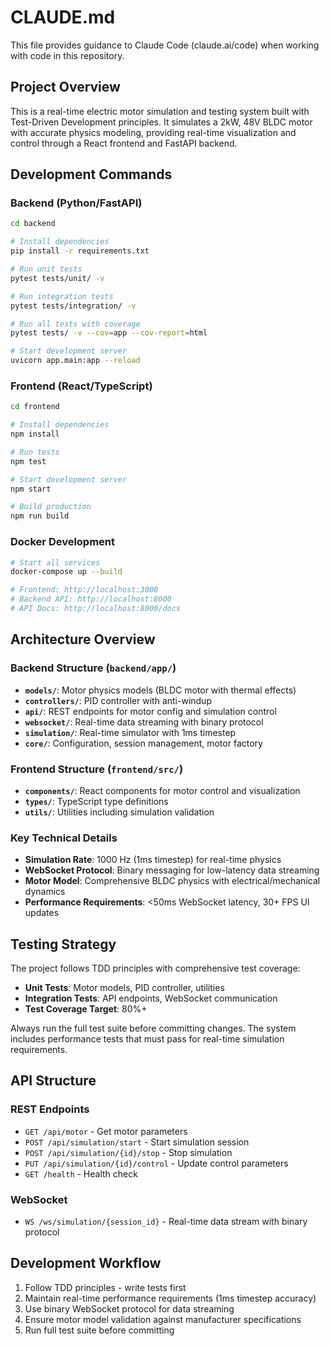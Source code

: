 # CLAUDE.md

This file provides guidance to Claude Code (claude.ai/code) when working with code in this repository.

## Project Overview

This is a real-time electric motor simulation and testing system built with Test-Driven Development principles. It simulates a 2kW, 48V BLDC motor with accurate physics modeling, providing real-time visualization and control through a React frontend and FastAPI backend.

## Development Commands

### Backend (Python/FastAPI)
```bash
cd backend

# Install dependencies
pip install -r requirements.txt

# Run unit tests
pytest tests/unit/ -v

# Run integration tests  
pytest tests/integration/ -v

# Run all tests with coverage
pytest tests/ -v --cov=app --cov-report=html

# Start development server
uvicorn app.main:app --reload
```

### Frontend (React/TypeScript)
```bash
cd frontend

# Install dependencies
npm install

# Run tests
npm test

# Start development server
npm start

# Build production
npm run build
```

### Docker Development
```bash
# Start all services
docker-compose up --build

# Frontend: http://localhost:3000
# Backend API: http://localhost:8000
# API Docs: http://localhost:8000/docs
```

## Architecture Overview

### Backend Structure (`backend/app/`)
- **`models/`**: Motor physics models (BLDC motor with thermal effects)
- **`controllers/`**: PID controller with anti-windup
- **`api/`**: REST endpoints for motor config and simulation control
- **`websocket/`**: Real-time data streaming with binary protocol
- **`simulation/`**: Real-time simulator with 1ms timestep
- **`core/`**: Configuration, session management, motor factory

### Frontend Structure (`frontend/src/`)
- **`components/`**: React components for motor control and visualization
- **`types/`**: TypeScript type definitions
- **`utils/`**: Utilities including simulation validation

### Key Technical Details
- **Simulation Rate**: 1000 Hz (1ms timestep) for real-time physics
- **WebSocket Protocol**: Binary messaging for low-latency data streaming
- **Motor Model**: Comprehensive BLDC physics with electrical/mechanical dynamics
- **Performance Requirements**: <50ms WebSocket latency, 30+ FPS UI updates

## Testing Strategy

The project follows TDD principles with comprehensive test coverage:
- **Unit Tests**: Motor models, PID controller, utilities
- **Integration Tests**: API endpoints, WebSocket communication
- **Test Coverage Target**: 80%+

Always run the full test suite before committing changes. The system includes performance tests that must pass for real-time simulation requirements.

## API Structure

### REST Endpoints
- `GET /api/motor` - Get motor parameters
- `POST /api/simulation/start` - Start simulation session
- `POST /api/simulation/{id}/stop` - Stop simulation
- `PUT /api/simulation/{id}/control` - Update control parameters
- `GET /health` - Health check

### WebSocket
- `WS /ws/simulation/{session_id}` - Real-time data stream with binary protocol

## Development Workflow

1. Follow TDD principles - write tests first
2. Maintain real-time performance requirements (1ms timestep accuracy)
3. Use binary WebSocket protocol for data streaming
4. Ensure motor model validation against manufacturer specifications
5. Run full test suite before committing